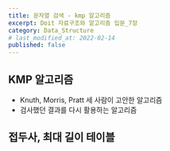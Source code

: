 ```yaml
---
title: 문자열 검색 - kmp 알고리즘
excerpt: Doit 자료구조와 알고리즘 입문_7장
category: Data_Structure
# last_modified_at: 2022-02-14
published: false
---
```


## KMP 알고리즘

- Knuth, Morris, Pratt 세 사람이 고안한 알고리즘  
- 검사했던 결과를 다시 활용하는 알고리즘

## 접두사, 최대 길이 테이블



